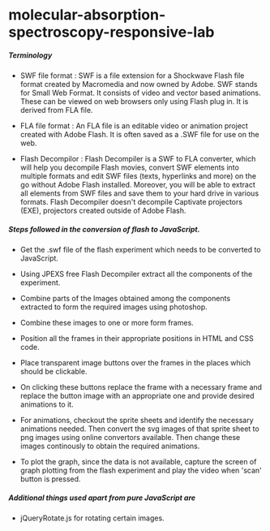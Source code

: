 # molecular-absorption-spectroscopy-responsive-lab
##### Terminology
* SWF file format : SWF is a file extension for a Shockwave Flash file format created by Macromedia and now owned by Adobe. SWF stands for Small Web Format. It consists of video and vector based animations. These can be viewed on web browsers only using Flash plug in. It is derived from FLA file.

* FLA file format : An FLA file is an editable video or animation project created with Adobe Flash. It is often saved as a .SWF file for use on the web.

* Flash Decompilor : Flash Decompiler is a SWF to FLA converter, which will help you decompile Flash movies, convert SWF elements into multiple formats and edit SWF files (texts, hyperlinks and more) on the go without Adobe Flash installed. Moreover, you will be able to extract all elements from SWF files and save them to your hard drive in various formats. Flash Decompiler doesn't decompile Captivate projectors (EXE), projectors created outside of Adobe Flash.


##### Steps followed in the conversion of flash to JavaScript.
* Get the .swf file of the flash experiment which needs to be converted to JavaScript.

* Using JPEXS free Flash Decompiler extract all the components of the experiment.

* Combine parts of the Images obtained among the components extracted to form the required images using photoshop.

* Combine these images to one or more form frames.

* Position all the frames in their appropriate positions in HTML and CSS code.

* Place transparent image buttons over the frames in the places which should be clickable.

* On clicking these buttons replace the frame with a necessary frame and replace the button image with an appropriate one and provide desired animations to it.

* For animations, checkout the sprite sheets and identify the necessary animations needed. Then convert the svg images of that sprite sheet to png images using online convertors available. Then change these images continously to obtain the required animations.

* To plot the graph, since the data is not available, capture the screen of graph plotting from the flash experiment and play the video when 'scan' button is pressed.

##### Additional things used apart from pure JavaScript are
* jQueryRotate.js for rotating certain images.

